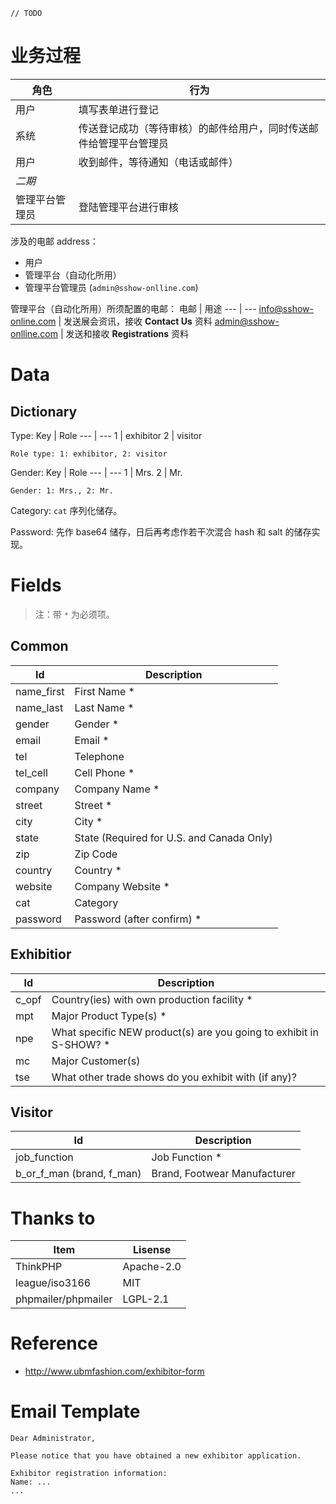 `// TODO`

# 业务过程
角色 | 行为
--- | ---
用户 | 填写表单进行登记
系统 | 传送登记成功（等待审核）的邮件给用户，同时传送邮件给管理平台管理员
用户 | 收到邮件，等待通知（电话或邮件）
| *二期*
管理平台管理员 | 登陆管理平台进行审核

涉及的电邮 address：
- 用户
- 管理平台（自动化所用）
- 管理平台管理员 (`admin@sshow-onlline.com`)

管理平台（自动化所用）所须配置的电邮：
电邮 | 用途
--- | ---
info@sshow-online.com | 发送展会资讯，接收 **Contact Us** 资料
admin@sshow-onlline.com | 发送和接收 **Registrations** 资料

# Data
## Dictionary
Type:
Key | Role
--- | ---
1 | exhibitor
2 | visitor

`Role type: 1: exhibitor, 2: visitor`

Gender:
Key | Role
--- | ---
1 | Mrs.
2 | Mr.

`Gender: 1: Mrs., 2: Mr.`

Category: `cat` 序列化储存。

Password: 先作 base64 储存，日后再考虑作若干次混合 hash 和 salt 的储存实现。

# Fields
> 注：带 `*` 为必须项。

## Common
Id | Description
--- | ---
name_first | First Name *
name_last | Last Name *
gender | Gender *
email | Email *
tel | Telephone
tel_cell | Cell Phone *
company | Company Name *
street | Street *
city | City *
state | State (Required for U.S. and Canada Only)
zip | Zip Code
country | Country *
website | Company Website *
cat | Category
password | Password (after confirm) *

## Exhibitior
Id | Description
--- | ---
c_opf | Country(ies) with own production facility *
mpt | Major Product Type(s) *
npe | What specific NEW product(s) are you going to exhibit in S-SHOW? *
mc | Major Customer(s)
tse | What other trade shows do you exhibit with (if any)?

## Visitor
Id | Description
--- | ---
job_function | Job Function *
b_or_f_man (brand, f_man) | Brand, Footwear Manufacturer

# Thanks to
Item | Lisense
--- | ---
ThinkPHP | Apache-2.0
league/iso3166 | MIT
phpmailer/phpmailer | LGPL-2.1

# Reference
- http://www.ubmfashion.com/exhibitor-form

# Email Template
```
Dear Administrator,

Please notice that you have obtained a new exhibitor application.

Exhibitor registration information:
Name: ...
...
```
